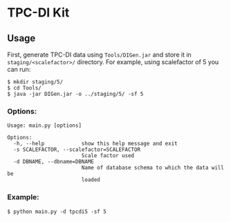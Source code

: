 # TPC-DI Kit

## Usage
First, generate TPC-DI data using `Tools/DIGen.jar` and store it in `staging/<scalefactor>/` directory. For example, using scalefactor of 5 you can run:

    $ mkdir staging/5/
    $ cd Tools/
    $ java -jar DIGen.jar -o ../staging/5/ -sf 5

### Options:

    Usage: main.py [options]
    
    Options:
      -h, --help            show this help message and exit
      -s SCALEFACTOR, --scalefactor=SCALEFACTOR
                            Scale factor used
      -d DBNAME, --dbname=DBNAME
                            Name of database schema to which the data will be
                            loaded

### Example:

    $ python main.py -d tpcdi5 -sf 5
